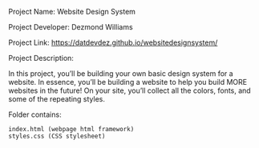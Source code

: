 Project Name: Website Design System

Project Developer: Dezmond Williams

Project Link: https://datdevdez.github.io/websitedesignsystem/

Project Description:

In this project, you’ll be building your own basic design system for a website. In essence, you’ll be building a website to help you build MORE websites in the future! On your site, you’ll collect all the colors, fonts, and some of the repeating styles.

Folder contains:

	index.html (webpage html framework)
	styles.css (CSS stylesheet)

